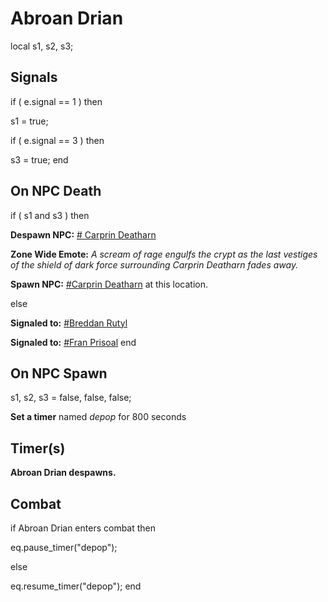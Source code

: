 # Abroan Drian
local s1, s2, s3;



## Signals

if ( e.signal == 1 ) then 


s1 = true;

if ( e.signal == 3 ) then 


s3 = true;
end



## On NPC Death

if ( s1 and s3 ) then


**Despawn NPC:**  [\# Carprin Deatharn](/npc/200007)


**Zone Wide Emote:** <span class="text-warning">*A scream of rage engulfs the crypt as the last vestiges of the shield of dark force surrounding Carprin Deatharn fades away.*</span>


**Spawn NPC:**  [\#Carprin Deatharn](/npc/200232) at this location.

else


**Signaled to:**  [\#Breddan Rutyl](/npc/200229)


**Signaled to:**  [\#Fran Prisoal](/npc/200230)
end



## On NPC Spawn

s1, s2, s3 = false, false, false;

**Set a timer** named *depop* for 800 seconds


## Timer(s)

**Abroan Drian despawns.**


## Combat

if  Abroan Drian enters combat  then


eq.pause_timer("depop");

else


eq.resume_timer("depop");
end
